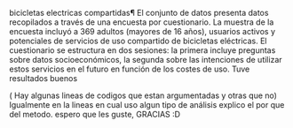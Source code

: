 bicicletas electricas compartidas¶
El conjunto de datos presenta datos recopilados a través de una encuesta por cuestionario.
La muestra de la encuesta incluyó a 369 adultos (mayores de 16 años), usuarios activos y potenciales de servicios de uso compartido de bicicletas eléctricas.
El cuestionario se estructura en dos sesiones: la primera incluye preguntas sobre datos socioeconómicos,
la segunda sobre las intenciones de utilizar estos servicios en el futuro en función de los costes de uso. Tuve resultados buenos

( Hay algunas lineas de codigos que estan argumentadas y otras que no) Igualmente en la lineas en cual uso algun tipo de análisis explico el por que del metodo.
espero que les guste, GRACIAS :D 
